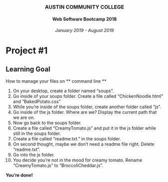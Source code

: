 <center>
 
### AUSTIN COMMUNITY COLLEGE 
#### Web Software Bootcamp 2018
###### January 2019 - August 2019

</center>

# Project #1

## Learning Goal

How to manage your files on ** command line **

1. On your desktop, create a folder named “soups”.
2. Go inside of your soups folder. Create a file called “ChickenNoodle.html” and “BakedPotato.css”
3. While you’re inside of the soups folder, create another folder called “js”.
4. Go inside of the js folder. Where are we? Display the current path that we are on.
5. Now go back to the soups folder.
6. Create a file called “CreamyTomato.js” and put it in the js folder while still in the soups folder.
7. Create a file called “readme.txt.” in the soups folder.
8. On second thought, maybe we don’t need a readme file right. Delete “readme.txt”.
9. Go into the js folder.
10. You decide you’re not in the mood for creamy tomato. Rename “CreamyTomato.js” to “BroccoliCheddar.js”.

**You’re done!**

